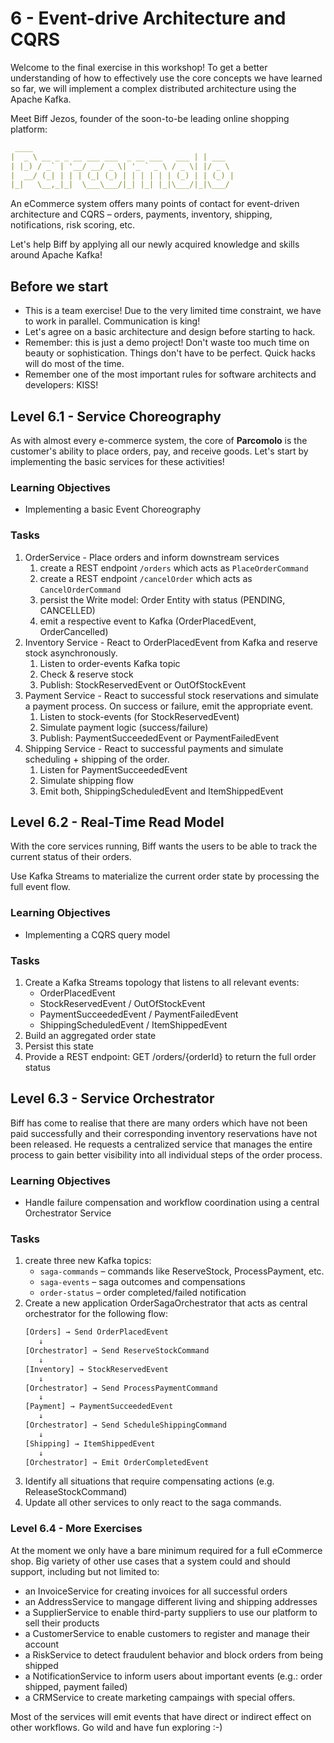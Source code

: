 # 6 - Event-drive Architecture and CQRS

Welcome to the final exercise in this workshop! To get a better understanding of
how to effectively use the core concepts we have learned so far, we will implement
a complex distributed architecture using the Apache Kafka.

Meet Biff Jezos, founder of the soon-to-be leading online shopping platform:
```yaml
 ____                                     
|  _ \ __ _ _ __ ___ ___  _ __ ___   ___ | | ___
| |_) / _` | '__/ __/ _ \| '_ ` _ \ / _ \| |/ _ \
|  __/ (_| | | | (_| (_) | | | | | | (_) | | (_) |
|_|   \__,_|_|  \___\___/|_| |_| |_|\___/|_|\___/
```

An eCommerce system offers many points of contact for event-driven architecture and
CQRS – orders, payments, inventory, shipping, notifications, risk scoring, etc.

Let's help Biff by applying all our newly acquired knowledge and skills around
Apache Kafka!


## Before we start

- This is a team exercise! Due to the very limited time constraint, we have to
work in parallel. Communication is king!
- Let's agree on a basic architecture and design before starting to hack.
- Remember: this is just a demo project! Don't waste too much time on beauty or
sophistication. Things don't have to be perfect. Quick hacks will do most of the
time.
- Remember one of the most important rules for software architects and developers: KISS!


## Level 6.1 - Service Choreography

As with almost every e-commerce system, the core of **Parcomolo** is the customer's
ability to place orders, pay, and receive goods. Let's start by
implementing the basic services for these activities!

### Learning Objectives
- Implementing a basic Event Choreography

### Tasks
1. OrderService - Place orders and inform downstream services
   1. create a REST endpoint `/orders` which acts as `PlaceOrderCommand`
   2. create a REST endpoint `/cancelOrder` which acts as `CancelOrderCommand`
   3. persist the Write model: Order Entity with status (PENDING, CANCELLED)
   4. emit a respective event to Kafka (OrderPlacedEvent, OrderCancelled)
2. Inventory Service - React to OrderPlacedEvent from Kafka and reserve stock asynchronously.
   1. Listen to order-events Kafka topic
   2. Check & reserve stock
   3. Publish: StockReservedEvent or OutOfStockEvent
3. Payment Service - React to successful stock reservations and simulate a payment process. On success or failure, emit the appropriate event.
   1. Listen to stock-events (for StockReservedEvent)
   2. Simulate payment logic (success/failure)
   3. Publish: PaymentSucceededEvent or PaymentFailedEvent
4. Shipping Service - React to successful payments and simulate scheduling + shipping of the order.
   1. Listen for PaymentSucceededEvent
   2. Simulate shipping flow
   3. Emit both, ShippingScheduledEvent and ItemShippedEvent


## Level 6.2 - Real-Time Read Model

With the core services running, Biff wants the users to be able to track the current status of their orders.

Use Kafka Streams to materialize the current order state by processing the full event flow.

### Learning Objectives
- Implementing a CQRS query model

### Tasks

1. Create a Kafka Streams topology that listens to all relevant events:
   - OrderPlacedEvent
   - StockReservedEvent / OutOfStockEvent
   - PaymentSucceededEvent / PaymentFailedEvent
   - ShippingScheduledEvent / ItemShippedEvent
2. Build an aggregated order state
3. Persist this state
4. Provide a REST endpoint: GET /orders/{orderId} to return the full order status


## Level 6.3 - Service Orchestrator

Biff has come to realise that there are many orders which have not been paid
successfully and their corresponding inventory reservations have not been
released. He requests a centralized service that manages the entire process
to gain better visibility into all individual steps of the order process.

### Learning Objectives
- Handle failure compensation and workflow coordination using a central Orchestrator Service

### Tasks
1. create three new Kafka topics:
   - `saga-commands` – commands like ReserveStock, ProcessPayment, etc.
   - `saga-events` – saga outcomes and compensations
   - `order-status` – order completed/failed notification
2. Create a new application OrderSagaOrchestrator that acts as central orchestrator for the
following flow:
   ```bash
   [Orders] → Send OrderPlacedEvent
      ↓
   [Orchestrator] → Send ReserveStockCommand
      ↓
   [Inventory] → StockReservedEvent
      ↓
   [Orchestrator] → Send ProcessPaymentCommand
      ↓
   [Payment] → PaymentSucceededEvent
      ↓
   [Orchestrator] → Send ScheduleShippingCommand
      ↓
   [Shipping] → ItemShippedEvent
      ↓
   [Orchestrator] → Emit OrderCompletedEvent
   ```
3. Identify all situations that require compensating actions (e.g. ReleaseStockCommand)
4. Update all other services to only react to the saga commands.


### Level 6.4 - More Exercises

At the moment we only have a bare minimum required for a full eCommerce shop.
Big variety of other use cases that a system could and should support,
including but not limited to:

- an InvoiceService for creating invoices for all successful orders
- an AddressService to mangage different living and shipping addresses
- a SupplierService to enable third-party suppliers to use our platform to sell their products
- a CustomerService to enable customers to register and manage their account
- a RiskService to detect fraudulent behavior and block orders from being shipped
- a NotificationService to inform users about important events (e.g.: order shipped, payment failed)
- a CRMService to create marketing campaings with special offers.

Most of the services will emit events that have direct or indirect effect on other workflows.
Go wild and have fun exploring :-)

